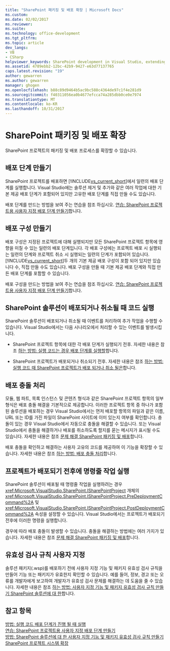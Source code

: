 ```yaml
---
title: "SharePoint 패키징 및 배포 확장 | Microsoft Docs"
ms.custom: 
ms.date: 02/02/2017
ms.reviewer: 
ms.suite: 
ms.technology: office-development
ms.tgt_pltfrm: 
ms.topic: article
dev_langs:
- VB
- CSharp
helpviewer_keywords: SharePoint development in Visual Studio, extending deployment
ms.assetid: 4789ebb2-12bc-42b9-9427-e63d77137765
caps.latest.revision: "19"
author: gewarren
ms.author: gewarren
manager: ghogen
ms.openlocfilehash: b88c89d9464b5ac9bc588c4364de97c1f4e281d9
ms.sourcegitcommit: f40311056ea0b4677efcca74a285dbb0ce0e7974
ms.translationtype: MT
ms.contentlocale: ko-KR
ms.lasthandoff: 10/31/2017
---
```

# <a name="extending-sharepoint-packaging-and-deployment"></a>SharePoint 패키징 및 배포 확장
  SharePoint 프로젝트의 패키징 및 배포 프로세스를 확장할 수 있습니다.
  
##  <a name="creating-deployment-steps"></a>배포 단계 만들기  
 SharePoint 프로젝트를 배포하면 [!INCLUDE[vs_current_short](../sharepoint/includes/vs-current-short-md.md)]에서 일련의 배포 단계를 실행합니다. Visual Studio에는 솔루션 제거 및 추가와 같은 여러 작업에 대한 기본 제공 배포 단계가 포함되어 있지만 고유한 배포 단계를 직접 만들 수도 있습니다.  
  
 배포 단계를 만드는 방법을 보여 주는 연습을 참조 하십시오. [연습: SharePoint 프로젝트용 사용자 지정 배포 단계 만들기](../sharepoint/walkthrough-creating-a-custom-deployment-step-for-sharepoint-projects.md)합니다.  
  
##  <a name="creating-deployment-configurations"></a>배포 구성 만들기  
 배포 구성은 지정된 프로젝트에 대해 실행되지만 모든 SharePoint 프로젝트 항목에 영향을 미칠 수 있는 일련의 배포 단계입니다. 각 배포 구성에는 프로젝트 배포 시 실행되는 일련의 단계와 프로젝트 취소 시 실행되는 일련의 단계가 포함되어 있습니다. [!INCLUDE[vs_current_short](../sharepoint/includes/vs-current-short-md.md)]두 개의 기본 제공 배포 구성이 포함 되어 있지만 있습니다 수, 직접 만들 수도 있습니다. 배포 구성을 만들 때 기본 제공 배포 단계와 직접 만든 배포 단계를 포함할 수 있습니다.  
  
 배포 구성을 만드는 방법을 보여 주는 연습을 참조 하십시오. [연습: SharePoint 프로젝트용 사용자 지정 배포 단계 만들기](../sharepoint/walkthrough-creating-a-custom-deployment-step-for-sharepoint-projects.md)합니다.  
  
##  <a name="run-code-when-a-sharepoint-solution-is-deployed-or-retracted"></a>SharePoint 솔루션이 배포되거나 취소될 때 코드 실행  
 SharePoint 솔루션이 배포되거나 취소될 때 이벤트를 처리하여 추가 작업을 수행할 수 있습니다. Visual Studio에서는 다음 시나리오에서 처리할 수 있는 이벤트를 발생시킵니다.  
  
-   SharePoint 프로젝트 항목에 대한 각 배포 단계가 실행되기 전후. 자세한 내용은 참조 [하는 방법: 실행 코드는 경우 배포 단계를 실행할](../sharepoint/how-to-run-code-when-deployment-steps-are-executed.md)합니다.  
  
-   SharePoint 프로젝트가 배포되거나 취소되기 전후. 자세한 내용은 참조 [하는 방법: 실행 코드 때 SharePoint 프로젝트가 배포 되거나 취소 될은](../sharepoint/how-to-run-code-when-a-sharepoint-project-is-deployed-or-retracted.md)합니다.  
  
##  <a name="handling-deployment-conflicts"></a>배포 충돌 처리  
 모듈, 웹 파트, 목록 인스턴스 및 콘텐츠 형식과 같은 SharePoint 프로젝트 항목의 일부 형식은 배포 충돌 해결을 기본적으로 제공합니다. 이러한 프로젝트 항목 중 하나가 포함된 솔루션을 배포하는 경우 Visual Studio에서는 먼저 배포할 항목의 파일과 같은 이름, URL 또는 ID를 가진 파일이 SharePoint 사이트에 이미 있는지 여부를 확인합니다. 충돌이 있는 경우 Visual Studio에서 자동으로 충돌을 해결할 수 있습니다. 또는 Visual Studio에서 충돌을 해결하거나 배포를 취소하도록 할지를 묻는 메시지가 표시될 수도 있습니다. 자세한 내용은 참조 [문제 해결 SharePoint 패키징 및 배포](../sharepoint/troubleshooting-sharepoint-packaging-and-deployment.md)합니다.  
  
 배포 충돌을 확인하고 해결하는 사용자 고유의 코드를 제공하여 이 기능을 확장할 수 있습니다. 자세한 내용은 참조 [하는 방법: 배포 충돌 처리](../sharepoint/how-to-handle-deployment-conflicts.md)합니다.  
  
##  <a name="run-command-line-operations-before-or-after-a-project-is-deployed"></a>프로젝트가 배포되기 전후에 명령줄 작업 실행  
 SharePoint 솔루션이 배포될 때 명령줄 작업을 실행하려는 경우 <xref:Microsoft.VisualStudio.SharePoint.ISharePointProject> 개체의 <xref:Microsoft.VisualStudio.SharePoint.ISharePointProject.PreDeploymentCommand%2A> 및 <xref:Microsoft.VisualStudio.SharePoint.ISharePointProject.PostDeploymentCommand%2A> 속성을 설정할 수 있습니다. Visual Studio에서는 프로젝트가 배포되기 전후에 이러한 명령을 실행합니다.  
  
 경우에 따라 배포 충돌이 발생할 수 있습니다. 충돌을 해결하는 방법에는 여러 가지가 있습니다. 자세한 내용은 참조 [문제 해결 SharePoint 패키징 및 배포](../sharepoint/troubleshooting-sharepoint-packaging-and-deployment.md)합니다.  
  
##  <a name="customizing-validation-rules"></a>유효성 검사 규칙 사용자 지정  
 솔루션 패키지(.wsp)를 배포하기 전에 사용자 지정 기능 및 패키지 유효성 검사 규칙을 만들어 기능 또는 패키지가 유효한지 확인할 수 있습니다. 예를 들어, 정보, 경고 또는 오류를 개발자에게 보고하여 개발자가 유효성 검사 문제를 해결하는 데 도움을 줄 수 있습니다. 자세한 내용은 참조 [하는 방법: 사용자 지정 기능 및 패키지 유효성 검사 규칙 만들기 SharePoint 솔루션에 대 한](../sharepoint/how-to-create-custom-feature-and-package-validation-rules-for-sharepoint-solutions.md)합니다.  
  
## <a name="see-also"></a>참고 항목  
 [방법: 실행 코드 배포 단계가 진행 될 때 실행](../sharepoint/how-to-run-code-when-deployment-steps-are-executed.md)   
 [연습: SharePoint 프로젝트용 사용자 지정 배포 단계 만들기](../sharepoint/walkthrough-creating-a-custom-deployment-step-for-sharepoint-projects.md)   
 [방법: SharePoint 솔루션에 대 한 사용자 지정 기능 및 패키지 유효성 검사 규칙 만들기](../sharepoint/how-to-create-custom-feature-and-package-validation-rules-for-sharepoint-solutions.md)   
 [SharePoint 프로젝트 시스템 확장](../sharepoint/extending-the-sharepoint-project-system.md)  
  
  
